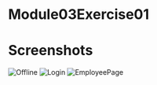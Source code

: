 # Module03Exercise01

# Screenshots
![Offline](https://github.com/user-attachments/assets/3001ce82-229e-4757-9719-a8cb01163b42)
![Login](https://github.com/user-attachments/assets/fd2213b4-2667-4261-8091-e80c08502c7f)
![EmployeePage](https://github.com/user-attachments/assets/285db3b2-8586-4343-8190-0f611bf7bda7)
